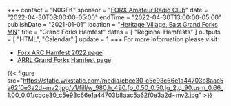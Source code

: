 +++
contact = "N0GFK"
sponsor = "[FORX Amateur Radio Club](http://www.wa0jxt.org/)"
date = "2022-04-30T08:00:00-05:00"
endTime = "2022-04-30T13:00:00-05:00"
publishDate = "2021-01-01"
location = "[Heritage Village, East Grand Forks MN](/places/heritage-village-east-grand-forks/)"
title = "Grand Forks Hamfest"
dates = [ "Regional Hamfests" ]
outputs = [ "HTML", "Calendar" ]
update = 1
+++
For more information please visit:

* [Forx ARC Hamfest 2022 page](https://www.wa0jxt.org/event-info/forx-arc-hamfest-2022)
* [ARRL Grand Forks Hamfest page](http://www.arrl.org/hamfests/grand-forks-hamfest)

{{< figure src="https://static.wixstatic.com/media/cbce30_c5e93c66e1a44703b8aac5a62f0e3a2d~mv2.jpg/v1/fill/w_980,h_490,fp_0.50_0.50,lg_2,q_90,usm_0.66_1.00_0.01/cbce30_c5e93c66e1a44703b8aac5a62f0e3a2d~mv2.jpg" >}}
